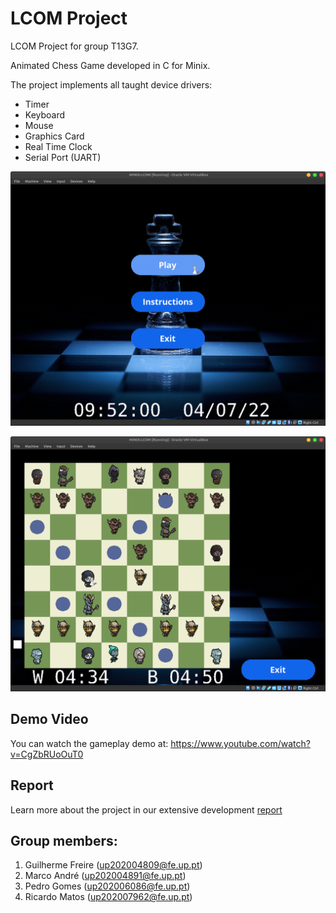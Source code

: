 # LCOM Project

LCOM Project for group T13G7.

Animated Chess Game developed in C for Minix.

The project implements all taught device drivers:
- Timer
- Keyboard
- Mouse
- Graphics Card
- Real Time Clock
- Serial Port (UART)

![Start Menu](proj/doc/start.png "Start Menu")

![Gameplay](proj/doc/game.png "Gameplay")

## Demo Video

You can watch the gameplay demo at: https://www.youtube.com/watch?v=CgZbRUoOuT0

## Report

Learn more about the project in our extensive development [report](proj/doc/relatorio_t13g07.pdf)

## Group members:

1. Guilherme Freire (up202004809@fe.up.pt)
2. Marco André (up202004891@fe.up.pt)
3. Pedro Gomes (up202006086@fe.up.pt)
4. Ricardo Matos (up202007962@fe.up.pt)
